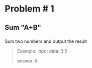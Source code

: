 Problem # 1
==============

Sum "A+B"
-------------

###
Sum two numbers and output the result


>
>Example:
>	input data:
>	  3 5
>
>	answer:
>	  8